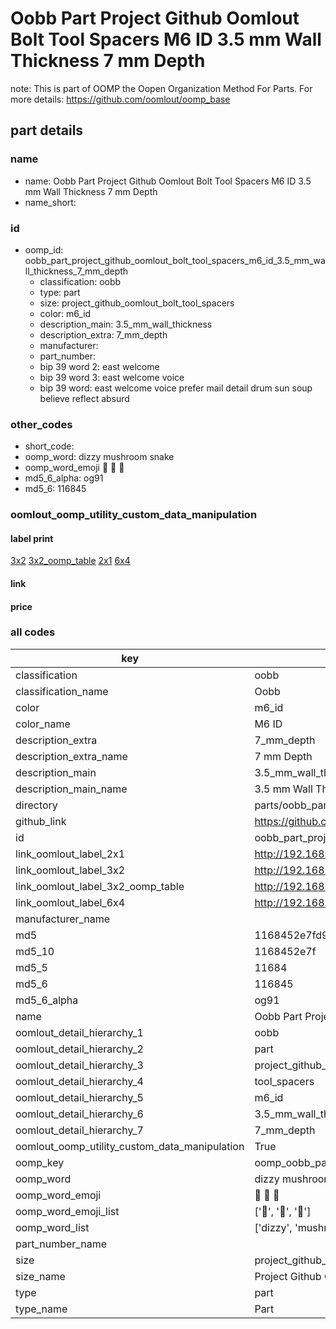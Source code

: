 # Oobb Part Project Github Oomlout Bolt Tool Spacers M6 ID 3.5 mm Wall Thickness 7 mm Depth  

note: This is part of OOMP the Oopen Organization Method For Parts. For more details: https://github.com/oomlout/oomp_base

##  part details
  







### name
* name: Oobb Part Project Github Oomlout Bolt Tool Spacers M6 ID 3.5 mm Wall Thickness 7 mm Depth
* name_short: 
### id
* oomp_id: oobb_part_project_github_oomlout_bolt_tool_spacers_m6_id_3.5_mm_wall_thickness_7_mm_depth
  * classification: oobb
  * type: part
  * size: project_github_oomlout_bolt_tool_spacers
  * color: m6_id
  * description_main: 3.5_mm_wall_thickness
  * description_extra: 7_mm_depth
  * manufacturer: 
  * part_number: 
  * bip 39 word 2: east welcome
  * bip 39 word 3: east welcome voice
  * bip 39 word: east welcome voice prefer mail detail drum sun soup believe reflect absurd

### other_codes
* short_code: 
* oomp_word: dizzy mushroom snake
* oomp_word_emoji :dizzy: :mushroom: :snake:
* md5_6_alpha: og91
* md5_6: 116845






### oomlout_oomp_utility_custom_data_manipulation
#### label print
[3x2](http://192.168.1.245:1112/?label=oomp%20og91)
[3x2_oomp_table](http://192.168.1.108:1112/?label=oomp%20og91)
[2x1](http://192.168.1.242:1112/?label=oomp%20og91)
[6x4](http://192.168.1.55:1112/?label=oomp%20og91)    

#### link

                              

#### price







### all codes 
| key | value |  
| --- | --- |  
| classification | oobb |  
| classification_name | Oobb |  
| color | m6_id |  
| color_name | M6 ID |  
| description_extra | 7_mm_depth |  
| description_extra_name | 7 mm Depth |  
| description_main | 3.5_mm_wall_thickness |  
| description_main_name | 3.5 mm Wall Thickness |  
| directory | parts/oobb_part_project_github_oomlout_bolt_tool_spacers_m6_id_3.5_mm_wall_thickness_7_mm_depth |  
| github_link | https://github.com/oomlout/oomlout_oomp_part_src/tree/main/parts/oobb_part_project_github_oomlout_bolt_tool_spacers_m6_id_3.5_mm_wall_thickness_7_mm_depth |  
| id | oobb_part_project_github_oomlout_bolt_tool_spacers_m6_id_3.5_mm_wall_thickness_7_mm_depth |  
| link_oomlout_label_2x1 | http://192.168.1.242:1112/?label=oomp%20og91 |  
| link_oomlout_label_3x2 | http://192.168.1.245:1112/?label=oomp%20og91 |  
| link_oomlout_label_3x2_oomp_table | http://192.168.1.108:1112/?label=oomp%20og91 |  
| link_oomlout_label_6x4 | http://192.168.1.55:1112/?label=oomp%20og91 |  
| manufacturer_name |  |  
| md5 | 1168452e7fd94870f1431a9deafe522d |  
| md5_10 | 1168452e7f |  
| md5_5 | 11684 |  
| md5_6 | 116845 |  
| md5_6_alpha | og91 |  
| name | Oobb Part Project Github Oomlout Bolt Tool Spacers M6 ID 3.5 mm Wall Thickness 7 mm Depth |  
| oomlout_detail_hierarchy_1 | oobb |  
| oomlout_detail_hierarchy_2 | part |  
| oomlout_detail_hierarchy_3 | project_github_bolt |  
| oomlout_detail_hierarchy_4 | tool_spacers |  
| oomlout_detail_hierarchy_5 | m6_id |  
| oomlout_detail_hierarchy_6 | 3.5_mm_wall_thickness |  
| oomlout_detail_hierarchy_7 | 7_mm_depth |  
| oomlout_oomp_utility_custom_data_manipulation | True |  
| oomp_key | oomp_oobb_part_project_github_oomlout_bolt_tool_spacers_m6_id_3.5_mm_wall_thickness_7_mm_depth |  
| oomp_word | dizzy mushroom snake |  
| oomp_word_emoji | :dizzy: :mushroom: :snake: |  
| oomp_word_emoji_list | [':dizzy:', ':mushroom:', ':snake:'] |  
| oomp_word_list | ['dizzy', 'mushroom', 'snake'] |  
| part_number_name |  |  
| size | project_github_oomlout_bolt_tool_spacers |  
| size_name | Project Github Oomlout Bolt Tool Spacers |  
| type | part |  
| type_name | Part |  
